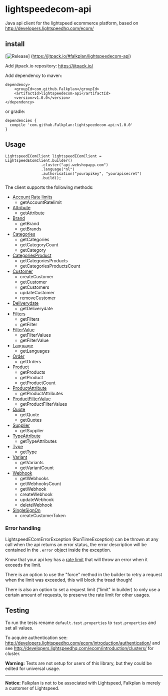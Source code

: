 # lightspeedecom-api
Java api client for the lightspeed ecommerce platform, based on http://developers.lightspeedhq.com/ecom/


## install
[![Release](https://jitpack.io/v/falkplan/lightspeedecom-api.svg)]
(https://jitpack.io/#falkplan/lightspeedecom-api)

Add jitpack.io repository: https://jitpack.io/

Add dependency to maven:
~~~~
dependency>
    <groupId>com.github.Falkplan</groupId>
    <artifactId>lightspeedecom-api</artifactId>
    <version>v1.0.0</version>
</dependency>
~~~~
or gradle:
~~~~
dependencies {
  compile 'com.github.Falkplan:lightspeedecom-api:v1.0.0'
}
~~~~

## Usage
~~~~
LightspeedEComClient lightspeedEComClient = LightspeedEComClient.builder()
                .cluster("api.webshopapp.com")
                .language("nl")
                .authorisation("yourapikey", "yourapisecret")
                .build();
~~~~

The client supports the following methods:
- [Account Rate limits](http://developers.lightspeedhq.com/ecom/endpoints/accountratelimit/)
  - getAccountRatelimit
- [Attribute](http://developers.lightspeedhq.com/ecom/endpoints/attribute/)
  - getAttribute
- [Brand](http://developers.lightspeedhq.com/ecom/endpoints/brand/)
  - getBrand
  - getBrands
- [Categories](http://developers.lightspeedhq.com/ecom/endpoints/category/)
  - getCategories
  - getCategoryCount
  - getCategory
- [CategoriesProduct](http://developers.lightspeedhq.com/ecom/endpoints/categoryproduct/)
  - getCategoriesProducts
  - getCategoriesProductsCount
- [Customer](http://developers.lightspeedhq.com/ecom/endpoints/customer/)
  - createCustomer
  - getCustomer
  - getCustomers
  - updateCustomer
  - removeCustomer
- [Deliverydate](http://developers.lightspeedhq.com/ecom/endpoints/deliverydate/)
  - getDeliverydate
- [Filters](http://developers.lightspeedhq.com/ecom/endpoints/filter/)
  - getFilters
  - getFilter
- [FilterValue](http://developers.lightspeedhq.com/ecom/endpoints/filtervalue/)
  - getFilterValues
  - getFilterValue
- [Language](http://developers.lightspeedhq.com/ecom/endpoints/language/)
  - getLanguages
- [Order](http://developers.lightspeedhq.com/ecom/endpoints/order/)
  - getOrders
- [Product](http://developers.lightspeedhq.com/ecom/endpoints/product/)
  - getProducts
  - getProduct
  - getProductCount
- [ProductAttribute](http://developers.lightspeedhq.com/ecom/endpoints/productattribute/)
  - getProductAttributes
- [ProductFilterValue](http://developers.lightspeedhq.com/ecom/endpoints/productfiltervalue/)
  - getProductFilterValues
- [Quote](http://developers.lightspeedhq.com/ecom/endpoints/quote/)
  - getQuote
  - getQuotes
- [Supplier](http://developers.lightspeedhq.com/ecom/endpoints/supplier/)
  - getSupplier
- [TypeAttribute](http://developers.lightspeedhq.com/ecom/endpoints/typesattribute/)
  - getTypeAttributes
- [Type](http://developers.lightspeedhq.com/ecom/endpoints/type/)
  - getType
- [Variant](http://developers.lightspeedhq.com/ecom/endpoints/variant/)
  - getVariants
  - getVariantCount
- [Webhook](http://developers.lightspeedhq.com/ecom/endpoints/webhook/)
  - getWebhooks
  - getWebhooksCount
  - getWebhook
  - createWebhook
  - updateWebhook
  - deleteWebhook
- [SingleSignOn](http://developers.lightspeedhq.com/ecom/endpoints/singlesignon/)
  - createCustomerToken

### Error handling
LightspeedEComErrorException (RunTimeException) can be thrown at any call when the api returns an error status, the error description will be contained in the `.error` object inside the exception.

Know that your api key has a [rate limit](http://developers.lightspeedhq.com/ecom/introduction/rate-limiting/) that will throw an error when it exceeds the limit.

There is an option to use the "force" method in the builder to retry a request when the limit was exceeded, this will block the tread though!

There is also an option to set a request limit ("limit" in builder) to only use a certain amount of requests, to preserve the rate limit for other usages.

## Testing
To run the tests rename `default.test.properties` to `test.properties` and set all values.

To acquire authentication see: http://developers.lightspeedhq.com/ecom/introduction/authentication/ and see http://developers.lightspeedhq.com/ecom/introduction/clusters/ for cluster.

**Warning:** Tests are not setup for users of this library, but they could be edited for universal usage.

***

**Notice:** Falkplan is not to be associated with Lightspeed, Falkplan is merely a customer of Lightspeed.
